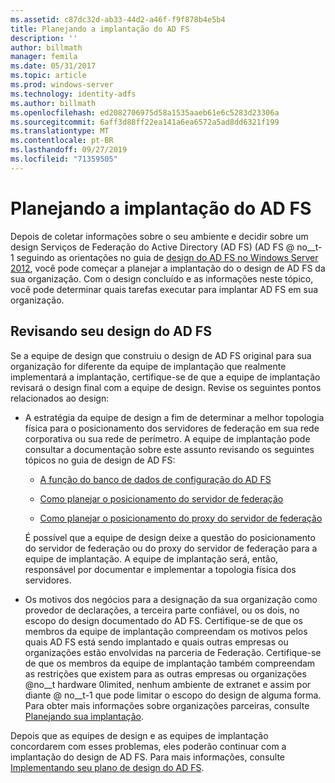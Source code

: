```yaml
---
ms.assetid: c87dc32d-ab33-44d2-a46f-f9f878b4e5b4
title: Planejando a implantação do AD FS
description: ''
author: billmath
manager: femila
ms.date: 05/31/2017
ms.topic: article
ms.prod: windows-server
ms.technology: identity-adfs
ms.author: billmath
ms.openlocfilehash: ed2082706975d58a1535aaeb61e6c5283d23306a
ms.sourcegitcommit: 6aff3d88ff22ea141a6ea6572a5ad8dd6321f199
ms.translationtype: MT
ms.contentlocale: pt-BR
ms.lasthandoff: 09/27/2019
ms.locfileid: "71359505"
---
```

# <a name="planning-to-deploy-ad-fs"></a>Planejando a implantação do AD FS


Depois de coletar informações sobre o seu ambiente e decidir sobre um design Serviços de Federação do Active Directory (AD FS) \(AD FS @ no__t-1 seguindo as orientações no guia de [design do AD FS no Windows Server 2012](https://technet.microsoft.com/library/dd807036.aspx), você pode começar a planejar a implantação do o design de AD FS da sua organização. Com o design concluído e as informações neste tópico, você pode determinar quais tarefas executar para implantar AD FS em sua organização.  
  
## <a name="reviewing-your-ad-fs-design"></a>Revisando seu design do AD FS  
Se a equipe de design que construiu o design de AD FS original para sua organização for diferente da equipe de implantação que realmente implementará a implantação, certifique-se de que a equipe de implantação revisará o design final com a equipe de design. Revise os seguintes pontos relacionados ao design:  
  
-   A estratégia da equipe de design a fim de determinar a melhor topologia física para o posicionamento dos servidores de federação em sua rede corporativa ou sua rede de perímetro. A equipe de implantação pode consultar a documentação sobre este assunto revisando os seguintes tópicos no guia de design de AD FS:  
  
    -   [A função do banco de dados de configuração do AD FS](../../ad-fs/technical-reference/The-Role-of-the-AD-FS-Configuration-Database.md)  
  
    -   [Como planejar o posicionamento do servidor de federação](https://technet.microsoft.com/library/dd807069.aspx)  
  
    -   [Como planejar o posicionamento do proxy do servidor de federação](https://technet.microsoft.com/library/dd807130.aspx)  
  
    É possível que a equipe de design deixe a questão do posicionamento do servidor de federação ou do proxy do servidor de federação para a equipe de implantação. A equipe de implantação será, então, responsável por documentar e implementar a topologia física dos servidores.  
  
-   Os motivos dos negócios para a designação da sua organização como provedor de declarações, a terceira parte confiável, ou os dois, no escopo do design documentado do AD FS. Certifique-se de que os membros da equipe de implantação compreendam os motivos pelos quais AD FS está sendo implantado e quais outras empresas ou organizações estão envolvidas na parceria de Federação. Certifique-se de que os membros da equipe de implantação também compreendam as restrições que existem para as outras empresas ou organizações @no__t hardware 0limited, nenhum ambiente de extranet e assim por diante @ no__t-1 que pode limitar o escopo do design de alguma forma. Para obter mais informações sobre organizações parceiras, consulte [Planejando sua implantação](https://technet.microsoft.com/library/dd807083.aspx).  
  
Depois que as equipes de design e as equipes de implantação concordarem com esses problemas, eles poderão continuar com a implantação do design de AD FS. Para mais informações, consulte [Implementando seu plano de design do AD FS](Implementing-Your-AD-FS-Design-Plan.md).  
